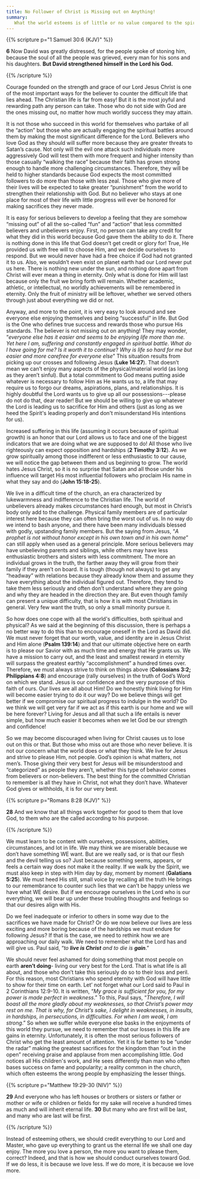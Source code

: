 ```yaml
---
title: No Follower of Christ is Missing out on Anything!
summary: 
   What the world esteems is of little or no value compared to the spiritual treasures that await all believers in eternity. So even though living the Christian life is far from easy and takes a lot of sacrifice, there is everything to be gained through our growing faith and service to Jesus Christ. The treasures and pleasures of this world are fleeting and temporary. Therefore, I discuss how this is not the case for the wealth awaiting the believer in God's kingdom. 
---
```


{{% scripture p="1 Samuel 30:6 (KJV)" %}} 

**6** Now David was greatly distressed, for the people spoke of stoning him, because the soul of all the people was grieved, every man for his sons and his daughters. **But David strengthened himself in the Lord his God.**                                           

{{% /scripture %}} 

Courage founded on the strength and grace of our Lord Jesus Christ is one of the most important ways for the believer to counter the difficult life that lies ahead. The Christian life is far from easy! But it is the most joyful and rewarding path any person can take. Those who do not side with God are the ones missing out, no matter how much worldly success they may attain. 

It is not those who succeed in this world for themselves who partake of all the “action” but those who are actually engaging the spiritual battles around them by making the most significant difference for the Lord. Believers who love God as they should will suffer more because they are greater threats to Satan’s cause. Not only will the evil one attack such individuals more aggressively  God will test them with more frequent and higher intensity than those casually “walking the race” because their faith has grown strong enough to handle more challenging circumstances. Therefore, they will be held to higher standards because God expects the most committed followers to do more than those with less zeal. Those who give more of their lives will be expected to take greater “punishment” from the world to strengthen their relationship with God. But no believer who stays at one place for most of their life with little progress will ever be honored for making sacrifices they never made. 

It is easy for serious believers to develop a feeling that they are somehow “missing out” of all the so-called “fun” and “action” that less committed believers and unbelievers enjoy. First, no person can take any credit for what they did in this world because God gave them the ability to do it. There is nothing done in this life that God doesn’t get credit or glory for! True, He provided us with free will to choose Him, and we decide ourselves to respond. But we would never have had a free choice if God had not granted it to us. Also, we wouldn’t even exist on planet earth had our Lord never put us here.  There is nothing new under the sun, and nothing done apart from Christ will ever mean a thing in eternity. Only what is done for Him will last because only the fruit we bring forth will remain. Whether academic, athletic, or intellectual, no worldly achievements will be remembered in eternity. Only the fruit of ministry will be leftover, whether we served others through just about everything we did or not. 

Anyway, and more to the point, it is very easy to look around and see everyone else enjoying themselves and being “successful” in life. But God is the One who defines true success and rewards those who pursue His standards. The believer is not missing out on anything! They may wonder, “*everyone else has it easier and seems to be enjoying life more than me. Yet here I am, suffering and constantly engaged in spiritual battle*. *What do I have going for me? Is it worth it to continue*? *Why is life so hard for me but easier and more carefree for everyone else*” This situation results from picking up our crosses and following Jesus (**Luke 14:27**). That doesn’t mean we can’t enjoy many aspects of the physical/material world (as long as they aren’t sinful). But a total commitment to God means putting aside whatever is necessary to follow Him as He wants us to, a life that may require us to forgo our dreams, aspirations, plans, and relationships. It is highly doubtful the Lord wants us to give up all our possessions---please do not do that, dear reader! But we should be willing to give up whatever the Lord is leading us to sacrifice for Him and others (just as long as we heed the Spirit's leading properly and don't misunderstand His intentions for us). 

Increased suffering in this life (assuming it occurs because of spiritual growth) is an honor that our Lord allows us to face and one of the biggest indicators that we are doing what we are supposed to do! All those who live righteously can expect opposition and hardships (**2 Timothy 3:12**). As we grow spiritually among those indifferent or less enthusiastic to our cause, we will notice the gap between them and us beginning to grow. The world hates Jesus Christ, so it is no surprise that Satan and all those under his influence will target His most influential followers who proclaim His name in what they say and do (**John 15:18-25**). 

We live in a difficult time of the church, an era characterized by lukewarmness and indifference to the Christian life. The world of unbelievers already makes circumstances hard enough, but most in Christ’s body only add to the challenge. Physical family members are of particular interest here because they can often bring the worst out of us. In no way do we intend to bash anyone, and there have been many individuals blessed with godly, upstanding family members. But the saying from Jesus, “*A prophet is not without honor except in his own town and in his own home*” can still apply when used as a general principle. More serious believers may have unbelieving parents and siblings, while others may have less enthusiastic brothers and sisters with less commitment. The more an individual grows in the truth, the farther away they will grow from their family if they aren’t on board. It is tough (though not always) to get any “headway” with relations because they already know them and assume they have everything about the individual figured out. Therefore, they tend to take them less seriously and often don’t understand where they are going and why they are headed in the direction they are. But even though family can present a unique difficulty, that is how it is with most Christians in general. Very few want the truth, so only a small minority pursue it. 

So how does one cope with all the world's difficulties, both spiritual and physical? As we said at the beginning of this discussion, there is perhaps a no better way to do this than to encourage oneself in the Lord as David did. We must never forget that our worth, value, and identity are in Jesus Christ and Him alone (**Psalm 139:14**) and that our ultimate objective here on earth is to please our Savior with as much time and energy that He grants us. We have a mission to carry out, and the least and smallest reward in eternity will surpass the greatest earthly “accomplishment” a hundred times over. Therefore, we must always strive to think on things above (**Colossians 3:2; Philippians 4:8**) and encourage (rally ourselves) in the truth of God’s Word on which we stand. Jesus is our confidence and the very purpose of this faith of ours. Our lives are all about Him! Do we honestly think living for Him will become easier trying to do it our way? Do we believe things will get better if we compromise our spiritual progress to indulge in the world? Do we think we will get very far if we act as if this earth is our home and we will be here forever? Living for Jesus and all that such a life entails is never simple, but how much easier it becomes when we let God be our strength and confidence! 

So we may become discouraged when living for Christ causes us to lose out on this or that. But those who miss out are those who never believe. It is not our concern what the world does or what they think. We live for Jesus and strive to please Him, not people. God’s opinion is what matters, not men’s. Those giving their very best for Jesus will be misunderstood and “categorized” as people they aren’t, whether this type of behavior comes from believers or non-believers. The best thing for the committed Christian to remember is all they have in Christ, not what they don’t have. Whatever God gives or withholds, it is for our very best. 

{{% scripture p="Romans 8:28 (KJV)" %}} 

**28** And we know that all things work together for good to them that love God, to them who are the called according to his purpose.                                 

{{% /scripture %}} 

We must learn to be content with ourselves, possessions, abilities, circumstances, and lot in life. We may think we are miserable because we don’t have something WE want. But are we really sad, or is that our flesh and the devil telling us so? Just because something seems, appears, or feels a certain way does not make it the reality. If we walk by the Spirit, we must also keep in step with Him day by day, moment by moment (**Galatians 5:25**). We must heed His still, small voice by recalling all the truth He brings to our remembrance to counter such lies that we can’t be happy unless we have what WE desire. But if we encourage ourselves in the Lord who is our everything, we will bear up under these troubling thoughts and feelings so that our desires align with His. 

Do we feel inadequate or inferior to others in some way due to the sacrifices we have made for Christ? Or do we now believe our lives are less exciting and more boring because of the hardships we must endure for following Jesus?  If that is the case, we need to rethink how we are approaching our daily walk. We need to remember what the Lord has and will give us. Paul said, “*to **live is Christ** and to die is **gain***.” 

We should never feel ashamed for doing something that most people on earth **aren’t doing**- living our very best for the Lord. That is what life is all about, and those who don’t take this seriously do so to their loss and peril. For this reason, most Christians who spend eternity with God will have little to show for their time on earth.  Let’ not forget what our Lord said to Paul in 2 Corinthians 12:9-10. It is written, “*My grace is sufficient for you, for my power is made perfect in weakness*.” To this, Paul says, “*Therefore, I will boast all the more gladly about my weaknesses, so that Christ’s power may rest on me. That is why, for Christ’s sake, I delight in weaknesses, in insults, in hardships, in persecutions, in difficulties. For when I am weak, I am strong*.” So when we suffer while everyone else basks in the enjoyments of this world they pursue, we need to remember that our losses in this life are gains in eternity. Unfortunately, it is often the most serious followers of Christ who get the least amount of attention. Yet it is far better to be “under the radar” making the greatest sacrifices for the kingdom than “out in the open” receiving praise and applause from men accomplishing little. God notices all His children's work, and He sees differently than man who often bases success on fame and popularity; a reality common in the church, which often esteems the wrong people by emphasizing the lesser things.  

{{% scripture p="Matthew 19:29-30 (NIV)" %}} 

**29** And everyone who has left houses or brothers or sisters or father or mother or wife or children or fields for my sake will receive a hundred times as much and will inherit eternal life. **30** But many who are first will be last, and many who are last will be first.                                                                             

{{% /scripture %}} 

Instead of esteeming others, we should credit everything to our Lord and Master, who gave up everything to grant us the eternal life we shall one day enjoy. The more you love a person, the more you want to please them, correct? Indeed, and that is how we should conduct ourselves toward God. If we do less, it is because we love less. If we do more, it is because we love more. 